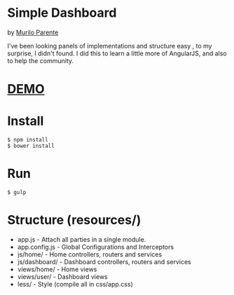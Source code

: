 # **Simple Dashboard**
by [Murilo Parente]

I've been looking panels of implementations and structure easy , to my surprise, I didn't found. I did this to learn a little more of AngularJS,  and also to help the community.

# [DEMO]

# Install
```
$ npm install
$ bower install
```

# Run
```
$ gulp
```

# Structure (resources/)
 - app.js - Attach all parties in a single module.
 - app.config.js - Global Configurations and Interceptors
 - js/home/ - Home controllers, routers and services
 - js/dashboard/ - Dashboard controllers, routers and services
 - views/home/ - Home views
 - views/user/ - Dashboard views
 - less/ - Style (compile all in css/app.css)

[Murilo Parente]: http://www.muriloparente.com
[DEMO]: https://murilopl.github.io/SimpleDashboard/
